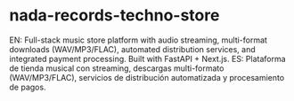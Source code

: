 # nada-records-techno-store
EN: Full-stack music store platform with audio streaming, multi-format downloads (WAV/MP3/FLAC), automated distribution services, and integrated payment processing. Built with FastAPI + Next.js. ES: Plataforma de tienda musical con streaming, descargas multi-formato (WAV/MP3/FLAC), servicios de distribución automatizada y procesamiento de pagos. 
